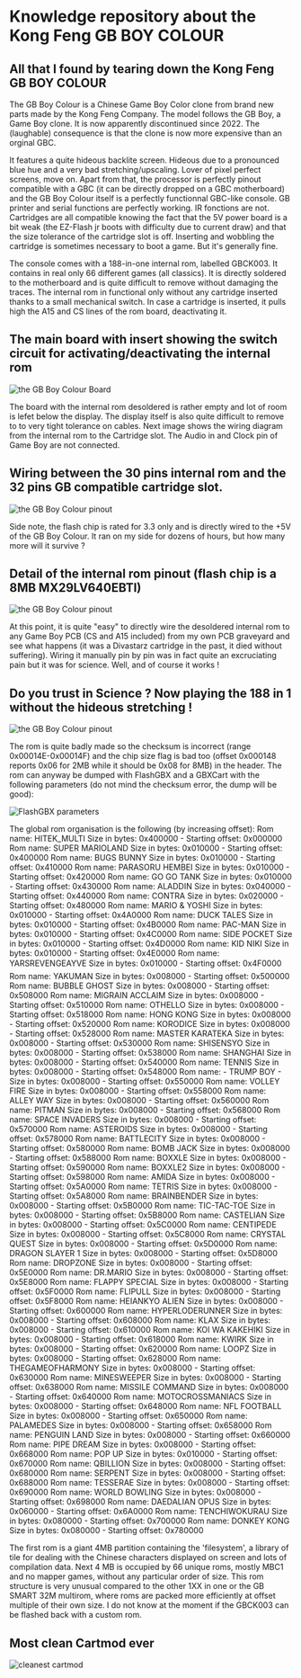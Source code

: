 # Knowledge repository about the Kong Feng GB BOY COLOUR
## All that I found by tearing down the Kong Feng GB BOY COLOUR

The GB Boy Colour is a Chinese Game Boy Color clone from brand new parts made by the Kong Feng Company. The model follows the GB Boy, a Game Boy clone. It is now apparently discontinued since 2022. The (laughable) consequence is that the clone is now more expensive than an orginal GBC.

It features a quite hideous backlite screen. Hideous due to a pronounced blue hue and a very bad stretching/upscaling. Lover of pixel perfect screens, move on. Apart from that, the processor is perfectly pinout compatible with a GBC (it can be directly dropped on a GBC motherboard) and the GB Boy Colour itself is a perfectly functionnal GBC-like console. GB printer and serial functions are perfectly working. IR fonctions are not. Cartridges are all compatible knowing the fact that the 5V power board is a bit weak (the EZ-Flash jr boots with difficulty due to current draw) and that the size tolerance of the cartridge slot is off. Inserting and wobbling the cartridge is sometimes necessary to boot a game. But it's generally fine.

The console comes with a 188-in-one internal rom, labelled GBCK003. It contains in real only 66 different games (all classics). It is directly soldered to the motherboard and is quite difficult to remove without damaging the traces. The internal rom in functional only without any cartridge inserted thanks to a small mechanical switch. In case a cartridge is inserted, it pulls high the A15 and CS lines of the rom board, deactivating it.

## The main board with insert showing the switch circuit for activating/deactivating the internal rom
![the GB Boy Colour Board](Pictures/Board.png)

The board with the internal rom desoldered is rather empty and lot of room is lefet below the display. The display itself is also quite difficult to remove to to very tight tolerance on cables. Next image shows the wiring diagram from the internal rom to the Cartridge slot. The Audio in and Clock pin of Game Boy are not connected.

## Wiring between the 30 pins internal rom and the 32 pins GB compatible cartridge slot.
![the GB Boy Colour pinout](Pictures/Pinout.png)

Side note, the flash chip is rated for 3.3 only and is directly wired to the +5V of the GB Boy Colour. It ran on my side for dozens of hours, but how many more will it survive ?

## Detail of the internal rom pinout (flash chip is a 8MB MX29LV640EBTI)
![the GB Boy Colour pinout](Pictures/Pinout_2.png)

At this point, it is quite "easy" to directly wire the desoldered internal rom to any Game Boy PCB (CS and A15 included) from my own PCB graveyard and see what happens (it was a Divastarz cartridge in the past, it died without suffering). Wiring it manually pin by pin was in fact quite an excruciating pain but it was for science. Well, and of course it works !

## Do you trust in Science ? Now playing the 188 in 1 without the hideous stretching !
![the GB Boy Colour pinout](Pictures/Trust_in_pinout.png)

The rom is quite badly made so the checksum is incorrect (range 0x00014E-0x00014F) and the chip size flag is bad too (offset 0x000148 reports 0x06 for 2MB while it should be 0x08 for 8MB) in the header. The rom can anyway be dumped with FlashGBX and a GBXCart with the following parameters (do not mind the checksum error, the dump will be good): 

![FlashGBX parameters](Pictures/FlashGBX_parameters.png)

The global rom organisation is the following (by increasing offset):
Rom name: HITEK_MULTI      Size in bytes: 0x400000 - Starting offset: 0x000000
Rom name: SUPER MARIOLAND  Size in bytes: 0x010000 - Starting offset: 0x400000
Rom name: BUGS BUNNY       Size in bytes: 0x010000 - Starting offset: 0x410000
Rom name: PARASORU HEMBEI  Size in bytes: 0x010000 - Starting offset: 0x420000
Rom name: GO GO TANK       Size in bytes: 0x010000 - Starting offset: 0x430000
Rom name: ALADDIN          Size in bytes: 0x040000 - Starting offset: 0x440000
Rom name: CONTRA           Size in bytes: 0x020000 - Starting offset: 0x480000
Rom name: MARIO & YOSHI    Size in bytes: 0x010000 - Starting offset: 0x4A0000
Rom name: DUCK TALES       Size in bytes: 0x010000 - Starting offset: 0x4B0000
Rom name: PAC-MAN          Size in bytes: 0x010000 - Starting offset: 0x4C0000
Rom name: SIDE POCKET      Size in bytes: 0x010000 - Starting offset: 0x4D0000
Rom name: KID NIKI         Size in bytes: 0x010000 - Starting offset: 0x4E0000
Rom name: YARSREVENGEAYVE  Size in bytes: 0x010000 - Starting offset: 0x4F0000
Rom name: YAKUMAN          Size in bytes: 0x008000 - Starting offset: 0x500000
Rom name: BUBBLE GHOST     Size in bytes: 0x008000 - Starting offset: 0x508000
Rom name: MIGRAIN ACCLAIM  Size in bytes: 0x008000 - Starting offset: 0x510000
Rom name: OTHELLO          Size in bytes: 0x008000 - Starting offset: 0x518000
Rom name: HONG KONG        Size in bytes: 0x008000 - Starting offset: 0x520000
Rom name: KORODICE         Size in bytes: 0x008000 - Starting offset: 0x528000
Rom name: MASTER KARATEKA  Size in bytes: 0x008000 - Starting offset: 0x530000
Rom name: SHISENSYO        Size in bytes: 0x008000 - Starting offset: 0x538000
Rom name: SHANGHAI         Size in bytes: 0x008000 - Starting offset: 0x540000
Rom name: TENNIS           Size in bytes: 0x008000 - Starting offset: 0x548000
Rom name:  - TRUMP  BOY -  Size in bytes: 0x008000 - Starting offset: 0x550000
Rom name: VOLLEY FIRE      Size in bytes: 0x008000 - Starting offset: 0x558000
Rom name: ALLEY WAY        Size in bytes: 0x008000 - Starting offset: 0x560000
Rom name: PITMAN           Size in bytes: 0x008000 - Starting offset: 0x568000
Rom name: SPACE INVADERS   Size in bytes: 0x008000 - Starting offset: 0x570000
Rom name: ASTEROIDS        Size in bytes: 0x008000 - Starting offset: 0x578000
Rom name: BATTLECITY       Size in bytes: 0x008000 - Starting offset: 0x580000
Rom name: BOMB JACK        Size in bytes: 0x008000 - Starting offset: 0x588000
Rom name: BOXXLE           Size in bytes: 0x008000 - Starting offset: 0x590000
Rom name: BOXXLE2          Size in bytes: 0x008000 - Starting offset: 0x598000
Rom name: AMIDA            Size in bytes: 0x008000 - Starting offset: 0x5A0000
Rom name: TETRIS           Size in bytes: 0x008000 - Starting offset: 0x5A8000
Rom name: BRAINBENDER      Size in bytes: 0x008000 - Starting offset: 0x5B0000
Rom name: TIC-TAC-TOE      Size in bytes: 0x008000 - Starting offset: 0x5B8000
Rom name: CASTELIAN        Size in bytes: 0x008000 - Starting offset: 0x5C0000
Rom name: CENTIPEDE        Size in bytes: 0x008000 - Starting offset: 0x5C8000
Rom name: CRYSTAL QUEST    Size in bytes: 0x008000 - Starting offset: 0x5D0000
Rom name: DRAGON SLAYER 1  Size in bytes: 0x008000 - Starting offset: 0x5D8000
Rom name: DROPZONE         Size in bytes: 0x008000 - Starting offset: 0x5E0000
Rom name: DR.MARIO         Size in bytes: 0x008000 - Starting offset: 0x5E8000
Rom name: FLAPPY SPECIAL   Size in bytes: 0x008000 - Starting offset: 0x5F0000
Rom name: FLIPULL          Size in bytes: 0x008000 - Starting offset: 0x5F8000
Rom name: HEIANKYO ALIEN   Size in bytes: 0x008000 - Starting offset: 0x600000
Rom name: HYPERLODERUNNER  Size in bytes: 0x008000 - Starting offset: 0x608000
Rom name: KLAX             Size in bytes: 0x008000 - Starting offset: 0x610000
Rom name: KOI WA KAKEHIKI  Size in bytes: 0x008000 - Starting offset: 0x618000
Rom name: KWIRK            Size in bytes: 0x008000 - Starting offset: 0x620000
Rom name: LOOPZ            Size in bytes: 0x008000 - Starting offset: 0x628000
Rom name: THEGAMEOFHARMONY Size in bytes: 0x008000 - Starting offset: 0x630000
Rom name: MINESWEEPER      Size in bytes: 0x008000 - Starting offset: 0x638000
Rom name: MISSILE COMMAND  Size in bytes: 0x008000 - Starting offset: 0x640000
Rom name: MOTOCROSSMANIACS Size in bytes: 0x008000 - Starting offset: 0x648000
Rom name: NFL FOOTBALL     Size in bytes: 0x008000 - Starting offset: 0x650000
Rom name: PALAMEDES        Size in bytes: 0x008000 - Starting offset: 0x658000
Rom name: PENGUIN LAND     Size in bytes: 0x008000 - Starting offset: 0x660000
Rom name: PIPE DREAM       Size in bytes: 0x008000 - Starting offset: 0x668000
Rom name: POP UP           Size in bytes: 0x010000 - Starting offset: 0x670000
Rom name: QBILLION         Size in bytes: 0x008000 - Starting offset: 0x680000
Rom name: SERPENT          Size in bytes: 0x008000 - Starting offset: 0x688000
Rom name: TESSERAE         Size in bytes: 0x008000 - Starting offset: 0x690000
Rom name: WORLD BOWLING    Size in bytes: 0x008000 - Starting offset: 0x698000
Rom name: DAEDALIAN OPUS   Size in bytes: 0x060000 - Starting offset: 0x6A0000
Rom name: TENCHIWOKURAU    Size in bytes: 0x080000 - Starting offset: 0x700000
Rom name: DONKEY KONG      Size in bytes: 0x080000 - Starting offset: 0x780000

The first rom is a giant 4MB partition containing the 'filesystem', a library of tile for dealing with the Chinese characters displayed on screen and lots of compilation data. Next 4 MB is occupied by 66 unique roms, mostly MBC1 and no mapper games, without any particular order of size. This rom structure is very unusual compared to the other 1XX in one or the GB SMART 32M multirom, where roms are packed more efficiently at offset multiple of their own size. I do not know at the moment if the GBCK003 can be flashed back with a custom rom.

## Most clean Cartmod ever
![cleanest cartmod](Pictures/Clean_mod.jpg)
